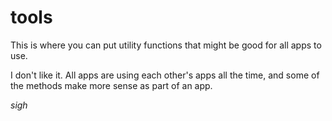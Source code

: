 # tools

This is where you can put utility functions that might be good for all apps to use.

I don't like it. All apps are using each other's apps all the time, and some of the methods make more sense as part of an app.

*sigh*
